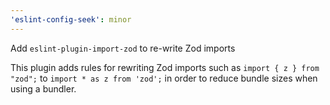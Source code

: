 ```yaml
---
'eslint-config-seek': minor
---
```


Add `eslint-plugin-import-zod` to re-write Zod imports

This plugin adds rules for rewriting Zod imports such as `import { z } from "zod";` to `import * as z from 'zod';` in order to reduce bundle sizes when using a bundler.
